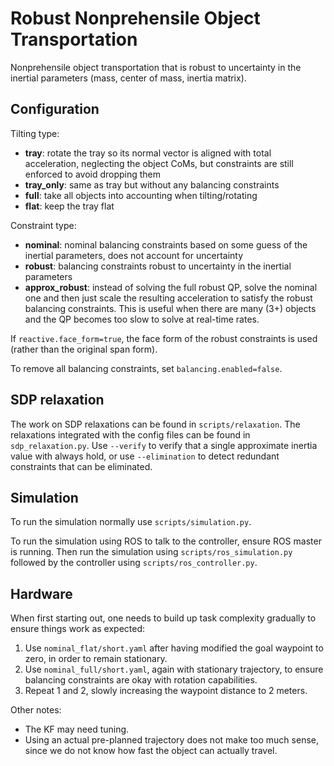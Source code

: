 # Robust Nonprehensile Object Transportation

Nonprehensile object transportation that is robust to uncertainty in the
inertial parameters (mass, center of mass, inertia matrix).

## Configuration

Tilting type:

* **tray**: rotate the tray so its normal vector is aligned with total
  acceleration, neglecting the object CoMs, but constraints are still enforced
  to avoid dropping them
* **tray_only**: same as tray but without any balancing constraints
* **full**: take all objects into accounting when tilting/rotating
* **flat**: keep the tray flat

Constraint type:

* **nominal**: nominal balancing constraints based on some guess of the
  inertial parameters, does not account for uncertainty
* **robust**: balancing constraints robust to uncertainty in the inertial
  parameters
* **approx_robust**: instead of solving the full robust QP, solve the nominal
  one and then just scale the resulting acceleration to satisfy the robust
  balancing constraints. This is useful when there are many (3+) objects and
  the QP becomes too slow to solve at real-time rates.

If `reactive.face_form=true`, the face form of the robust constraints is used
(rather than the original span form).

To remove all balancing constraints, set `balancing.enabled=false`.

## SDP relaxation

The work on SDP relaxations can be found in `scripts/relaxation`. The
relaxations integrated with the config files can be found in
`sdp_relaxation.py`. Use `--verify` to verify that a single approximate inertia
value with always hold, or use `--elimination` to detect redundant constraints
that can be eliminated.

## Simulation

To run the simulation normally use `scripts/simulation.py`.

To run the simulation using ROS to talk to the controller, ensure ROS master is
running. Then run the simulation using `scripts/ros_simulation.py` followed by
the controller using `scripts/ros_controller.py`.

## Hardware

When first starting out, one needs to build up task complexity gradually to
ensure things work as expected:
1. Use `nominal_flat/short.yaml` after having modified the goal waypoint to
   zero, in order to remain stationary.
2. Use `nominal_full/short.yaml`, again with stationary trajectory, to ensure
   balancing constraints are okay with rotation capabilities.
3. Repeat 1 and 2, slowly increasing the waypoint distance to 2 meters.

Other notes:
* The KF may need tuning.
* Using an actual pre-planned trajectory does not make too much sense, since we
  do not know how fast the object can actually travel.

